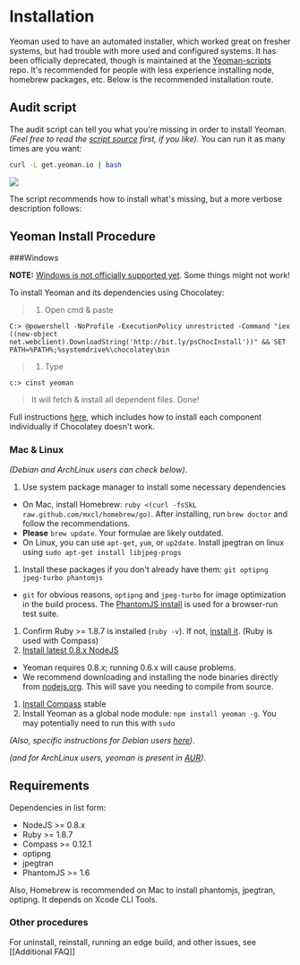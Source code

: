 # Installation

Yeoman used to have an automated installer, which worked great on fresher systems, but had trouble with more used and configured systems. It has been officially deprecated, though is maintained at the [Yeoman-scripts](https://github.com/tomlane/Yeoman-scripts) repo. It's recommended for people with less experience installing node, homebrew packages, etc.  Below is the recommended installation route.

## Audit script

The audit script can tell you what you're missing in order to install Yeoman. _(Feel free to read the [script source](https://github.com/yeoman/yeoman/blob/master/setup/install.sh) first, if you like)_. You can run it as many times are you want:

```sh
curl -L get.yeoman.io | bash
```

![](https://a248.e.akamai.net/camo.github.com/17d4523f378ce6aab85ce2901e09d87d016c266e/687474703a2f2f7061756c69726973682e636f6d2f692f6263383765302e706e67)

The script recommends how to install what's missing, but a more verbose description follows:

## Yeoman Install Procedure

###Windows

**NOTE:** [Windows is not officially supported yet](https://github.com/yeoman/yeoman/issues/216). Some things might not work!

To install Yeoman and its dependencies using Chocolatey:

> 1. Open cmd & paste

    C:> @powershell -NoProfile -ExecutionPolicy unrestricted -Command "iex ((new-object net.webclient).DownloadString('http://bit.ly/psChocInstall'))" && SET PATH=%PATH%;%systemdrive%\chocolatey\bin
    
> 1. Type

```c:> cinst yeoman```
    
> It will fetch & install all dependent files. Done!

Full instructions [here](http://www.decodize.com/css/installing-yeoman-front-end-development-stack-windows/#chocolatey), which includes how to install each component individually if Chocolatey doesn't work.

###  Mac & Linux 
_(Debian and ArchLinux users can check below)_.

1. Use system package manager to install some necessary dependencies
  * On Mac, install Homebrew: `ruby <(curl -fsSkL raw.github.com/mxcl/homebrew/go)`. After installing, run `brew doctor` and follow the recommendations. 
  * **Please** `brew update`. Your formulae are likely outdated.
  * On Linux, you can use `apt-get`, `yum`, or `up2date`. Install jpegtran on linux using `sudo apt-get install libjpeg-progs`
1. Install these packages if you don't already have them: `git optipng jpeg-turbo phantomjs`
  * `git` for obvious reasons, `optipng` and `jpeg-turbo` for image optimization in the build process. The [PhantomJS install](http://phantomjs.org/download.html) is used for a browser-run test suite.
1. Confirm Ruby >= 1.8.7 is installed (`ruby -v`). If not, [install it](http://www.ruby-lang.org/en/downloads/). (Ruby is used with Compass)
1. [Install latest 0.8.x NodeJS](http://nodejs.org/)  
  * Yeoman requires 0.8.x; running 0.6.x will cause problems. 
  * We recommend downloading and installing the node binaries directly from [nodejs.org](http://nodejs.org/download/). This will save you needing to compile from source. 
1. [Install Compass](http://compass-style.org/install/) stable
1. Install Yeoman as a global node module: `npm install yeoman -g`. You may potentially need to run this with `sudo`

_(Also, specific instructions for Debian users [here](https://github.com/yeoman/yeoman/issues/461))_.

_(and for ArchLinux users, yeoman is present in [AUR](http://aur.archlinux.org/packages.php?ID=62782))_.

## Requirements

Dependencies in list form:

* NodeJS >= 0.8.x
* Ruby >= 1.8.7
* Compass >= 0.12.1
* optipng
* jpegtran
* PhantomJS >= 1.6

Also, Homebrew is recommended on Mac to install phantomjs, jpegtran, optipng. It depends on Xcode CLI Tools.

### Other procedures

For uninstall, reinstall, running an edge build, and other issues, see [[Additional FAQ]]
